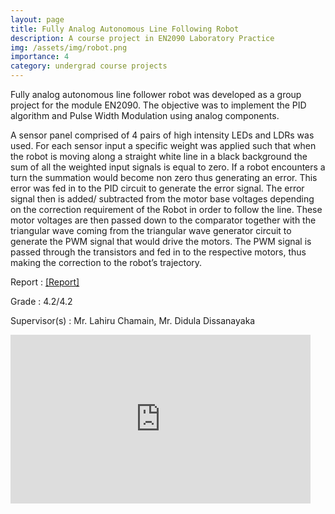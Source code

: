 ```yaml
---
layout: page
title: Fully Analog Autonomous Line Following Robot
description: A course project in EN2090 Laboratory Practice 
img: /assets/img/robot.png
importance: 4
category: undergrad course projects
---
```


Fully analog autonomous line follower robot was developed as a group project for the module EN2090. The objective was to implement the PID algorithm and Pulse Width Modulation using analog components. 

A sensor panel comprised of 4 pairs of high intensity LEDs and LDRs was used. For each sensor input a specific weight was applied such that when the robot is moving along a straight white line in a black background the sum of all the weighted input signals is equal to zero. If a robot encounters a turn the summation would become non zero thus generating an error. This error was fed in to the PID circuit to generate the error signal. The error signal then is added/ subtracted from the motor base voltages depending on the correction requirement of the Robot in order to follow the line. These motor voltages are then passed down to the comparator together with the triangular wave coming from the triangular wave generator circuit to generate the PWM signal that would drive the motors. The PWM signal is passed through the transistors and fed in to the respective motors, thus making the correction to the robot’s trajectory.

Report  :   [[Report]](https://drive.google.com/open?id=1b5UxT9wwt_pV0F6SC4BJM60UuxMRrZad)

Grade   :   4.2/4.2

Supervisor(s)   :   Mr. Lahiru Chamain, Mr. Didula Dissanayaka 

<iframe width="480" height="270" src="https://www.youtube.com/embed/sUkAM-0J3dk" frameborder="0" allow="accelerometer; autoplay; encrypted-media; gyroscope; picture-in-picture" allowfullscreen></iframe>

